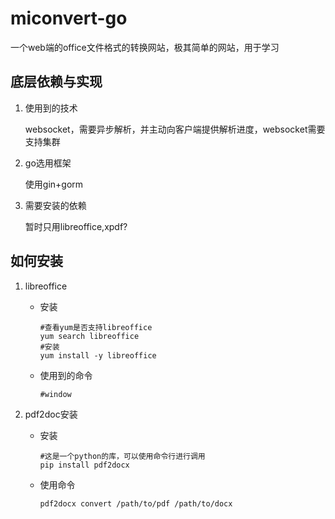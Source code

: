 # miconvert-go





一个web端的office文件格式的转换网站，极其简单的网站，用于学习



## 底层依赖与实现

1. 使用到的技术

   websocket，需要异步解析，并主动向客户端提供解析进度，websocket需要支持集群

2. go选用框架

   使用gin+gorm

3. 需要安装的依赖

   暂时只用libreoffice,xpdf?



## 如何安装

1. libreoffice

   - 安装

     ~~~shell
     #查看yum是否支持libreoffice
     yum search libreoffice
     #安装
     yum install -y libreoffice
     ~~~

   - 使用到的命令

     ~~~shell
     #window
     
     ~~~

     

2. pdf2doc安装

   - 安装

     ~~~shell
     #这是一个python的库，可以使用命令行进行调用
     pip install pdf2docx
     ~~~

   - 使用命令

     ~~~shell
     pdf2docx convert /path/to/pdf /path/to/docx
     ~~~

     
